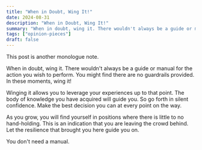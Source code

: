 ```yaml
---
title: "When in Doubt, Wing It!"
date: 2024-08-31
description: "When in Doubt, Wing It!"
summary: "When in doubt, wing it. There wouldn't always be a guide or manual for the action you wish to perform. You might find there are no guardrails provided. In these moments, wing it!"
tags: ["opinion-pieces"]
draft: false
---
```


This post is another monologue note.

When in doubt, wing it. There wouldn't always be a guide or manual for the action you wish to perform. You might find there are no guardrails provided. In these moments, wing it!

Winging it allows you to leverage your experiences up to that point. The body of knowledge you have acquired will guide you. So go forth in silent confidence. Make the best decision you can at every point on the way.

As you grow, you will find yourself in positions where there is little to no hand-holding. This is an indication that you are leaving the crowd behind. Let the resilience that brought you here guide you on.

You don't need a manual.
